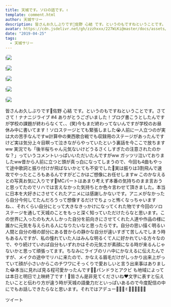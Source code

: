 ```yaml
---
title: 天城です。ソロの話です。✌︎
template: comment.html
author: 天城サリー
description: 皆さんお久しぶりです🌸佐野 心結 です。というのもですねということです。さてさて！ナナニジライブ #4 ありがとうございました！ブログ書こうとしたんですが学校の課題が終わらなくて、、(笑)今もまだ終わってな...
avatar: https://cdn.jsdelivr.net/gh/zzzhxxx/227WiKi@master/docs/assets/photo/avatar/sally.jpg
date: "2019-04-25"
tags:
  - 天城サリー
---
```


!![](https://cdn.jsdelivr.net/gh/227WiKi/227WiKi-image@master/blog-image/sally-2019-04-25_1.jpg)

!![](https://cdn.jsdelivr.net/gh/227WiKi/227WiKi-image@master/blog-image/sally-2019-04-25_2.jpg)

!![](https://cdn.jsdelivr.net/gh/227WiKi/227WiKi-image@master/blog-image/sally-2019-04-25_3.jpg)

!![](https://cdn.jsdelivr.net/gh/227WiKi/227WiKi-image@master/blog-image/sally-2019-04-25_4.jpg)

!![](https://cdn.jsdelivr.net/gh/227WiKi/227WiKi-image@master/blog-image/sally-2019-04-25_5.jpg)


皆さんお久しぶりです🌸佐野 心結 です。というのもですねということです。さてさて！ナナニジライブ #4 ありがとうございました！ブログ書こうとしたんですが学校の課題が終わらなくて、、(笑)今もまだ終わってないんですが学校のお昼休み中に書いてます！ソロステージとても緊張しました😭人前に一人立つのが実は大の苦手なんですw計算中の東西歌合戦でも収録用のステージがあったんですけど実は気分上々目瞑って泣きながらやっていたという裏話を今ここで放ちますww 実況でも「後半桜ちゃん元気ないけどうるさくしすぎたの注意されたのかな？」っていうコメントいっぱいいただいたんですがww ガッツリ泣いておりましたww昔から人前に立つと頭が真っ白になってしまうので、今回も4曲もやって途中歌詞と振り付けが飛ばないかとても不安でした🥺実は振りは3割飛んで速攻でやったところもあるんですがどこかはご想像にお任せしますw このかなえるとの写真お気に入りです🌸MCパートはあまり考えず本番の気持ちのまま言おうと思ってたのでリハでは言えなかった気持ちとか色々言わせて頂きました。本当に日本を大好きにさせてくれたアニメには感謝しかないです。アニメがなかったら自分今何してたんだろうって想像するだけでちょっと怖くなっちゃいますね、、それくらい自分にとって大きなきっかけになってくれた物です今回のソロステージを通して天城のことをもっと深く知っていただけたらなと思います。この世界に入ったのも大人しかった自分を前向きにさせてくれた人達や作品の様に誰かに元気を与えられる人になりたいなと思ったらです。自分の思い描く明るい人間と自分の根の部分にある昔からの静かな自分が違いすぎて苦しんでしまう時もあるんですが、私の憧れていた人はみんな明るくて人に好かれている方々なので、やり続けていれば自分もいずれかはその元気さが素顔になる時が来るんじゃないかと思って頑張ってます。ちなみにライブのリハ中にかなえるに伝えたんですが、メイクの途中でリハに来たので、かなえる眉毛だけがしっかり出来上がっていて顔が小さいからこのチワワにそっくりで愛おしいと言う出来事はありました😂本当に見れば見る程可愛かったんです🤸‍♂️パンドラとアクビ も地域によっては本日と明日で上映終了です！🌸皆さん是非見てくださいね❤️文字に表すと伝えたいことと伝わり方が違う時が天城の語彙力だといっぱいあるので今度配信の中にでもお話しできたらなと思います。それではアデュー🤸‍♂️🎶✌︎🤸‍♂️😊👕🎤👖


ツイート



